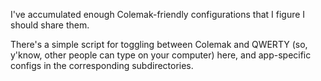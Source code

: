I've accumulated enough Colemak-friendly configurations that I figure I
should share them.

There's a simple script for toggling between Colemak and QWERTY (so,
y'know, other people can type on your computer) here, and app-specific
configs in the corresponding subdirectories.

